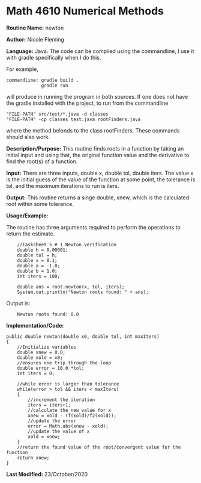 # Math 4610 Numerical Methods

**Routine Name:**           newton

**Author:** Nicole Fleming

**Language:** Java. The code can be compiled using the commandline, I use it with gradle specifically when I do this.

For example,

    commandline: gradle build .
                 gradle run

will produce in running the program in both sources. If one does not have the gradle installed with the project, to run from the commandline

    "FILE-PATH" src/test/*.java -d classes
    "FILE-PATH" -cp classes test.java rootFinders.java
    
where the method belonds to the class rootFinders. These commands should also work.

**Description/Purpose:** This routine finds roots in a function by taking an initial input and using that, the original function value and the derivative to find the root(s) of a function. 

**Input:** There are three inputs, double x, double tol, double iters. The value x is the initial guess of the value of the function at some point, the tolerance is tol, and the maximum iterations to run is iters.
 

**Output:** This routine returns a singe double, xnew, which is the calculated root within some tolerance. 

**Usage/Example:**

The routine has three arguments required to perform the operations to return the estimate. 

        //Tasksheet 5 # 1 Newton verification
        double h = 0.00001;
        double tol = h;
        double x = 0.1;
        double a = -1.0;
        double b = 1.0;
        int iters = 100;

        double ans = root.newton(x, tol, iters);
        System.out.println("Newton roots found: " + ans);

Output is:
     
        Newton roots found: 0.0


**Implementation/Code:** 

    public double newton(double x0, double tol, int maxIters)
    {
        //Initialize variables
        double xnew = 0.0;
        double xold = x0;
        //ensures one trip through the loop
        double error = 10.0 *tol;
        int iters = 0;

        //while error is larger than tolerance
        while(error > tol && iters < maxIters)
        {
            //increment the iteration
            iters = iters+1;
            //calculate the new value for x
            xnew = xold - (f(xold)/f2(xold));
            //update the error
            error = Math.abs(xnew - xold);
            //update the value of x
            xold = xnew;
        }
        //return the found value of the root/convergent value for the function
        return xnew;
    }
    
**Last Modified:** 23/October/2020

